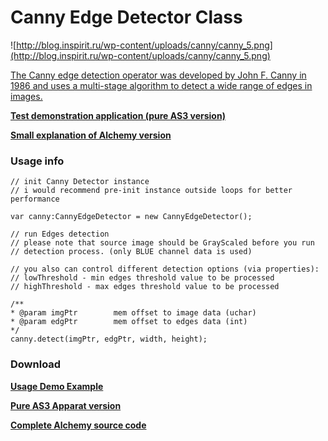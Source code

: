# Canny Edge Detector Class #

![http://blog.inspirit.ru/wp-content/uploads/canny/canny_5.png](http://blog.inspirit.ru/wp-content/uploads/canny/canny_5.png)

[The Canny edge detection operator was developed by John F. Canny in 1986 and uses a multi-stage algorithm to detect a wide range of edges in images.](http://en.wikipedia.org/wiki/Canny_edge_detector)

**[Test demonstration application (pure AS3 version)](http://blog.inspirit.ru/?p=297)**

**[Small explanation of Alchemy version](http://blog.inspirit.ru/?p=336)**

### Usage info ###

```
// init Canny Detector instance
// i would recommend pre-init instance outside loops for better performance

var canny:CannyEdgeDetector = new CannyEdgeDetector();

// run Edges detection
// please note that source image should be GrayScaled before you run
// detection process. (only BLUE channel data is used)

// you also can control different detection options (via properties):
// lowThreshold - min edges threshold value to be processed
// highThreshold - max edges threshold value to be processed

/**
* @param imgPtr        mem offset to image data (uchar)
* @param edgPtr        mem offset to edges data (int)
*/
canny.detect(imgPtr, edgPtr, width, height);

```

### Download ###
**[Usage Demo Example](http://code.google.com/p/in-spirit/source/browse/trunk/classes/demo/DemoEdges.as)**

**[Pure AS3 Apparat version](http://code.google.com/p/in-spirit/source/browse/#svn%2Ftrunk%2Fclasses%2Fru%2Finspirit%2Fimage%2Fedges)**

**[Complete Alchemy source code](http://code.google.com/p/in-spirit/source/browse/#svn/trunk/projects/CannyEdgeDetector)**